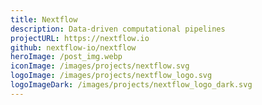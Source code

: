 ```yaml
---
title: Nextflow
description: Data-driven computational pipelines
projectURL: https://nextflow.io
github: nextflow-io/nextflow
heroImage: /post_img.webp
iconImage: /images/projects/nextflow.svg
logoImage: /images/projects/nextflow_logo.svg
logoImageDark: /images/projects/nextflow_logo_dark.svg
---
```

